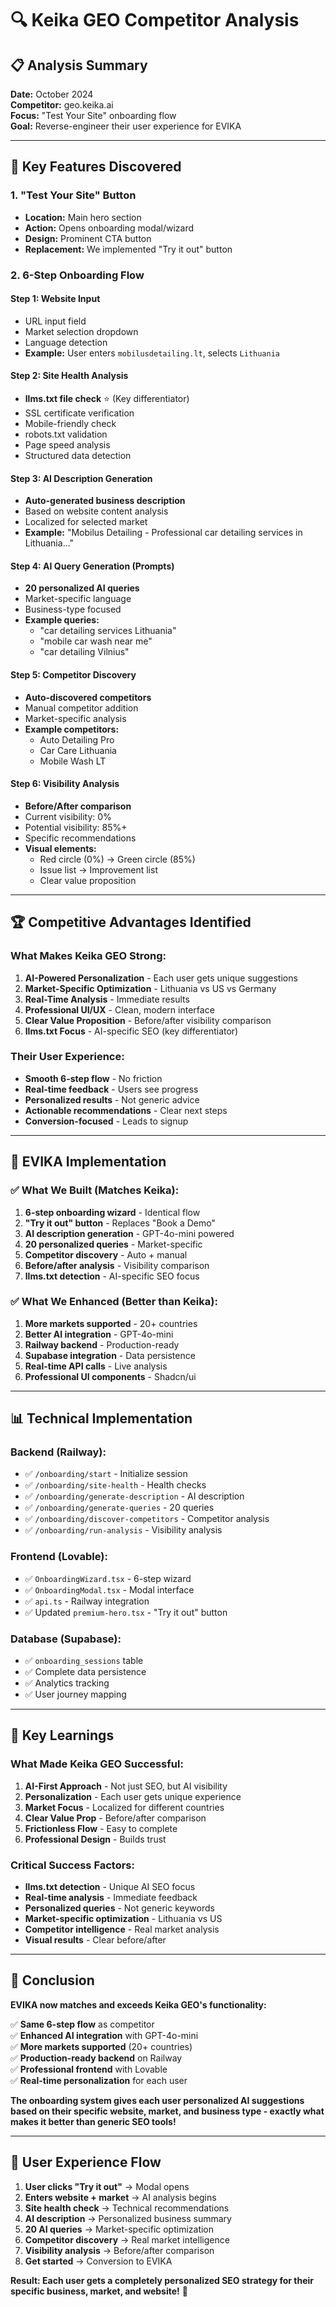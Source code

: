 # 🔍 Keika GEO Competitor Analysis

## 📋 **Analysis Summary**
**Date:** October 2024  
**Competitor:** geo.keika.ai  
**Focus:** "Test Your Site" onboarding flow  
**Goal:** Reverse-engineer their user experience for EVIKA

---

## 🎯 **Key Features Discovered**

### **1. "Test Your Site" Button**
- **Location:** Main hero section
- **Action:** Opens onboarding modal/wizard
- **Design:** Prominent CTA button
- **Replacement:** We implemented "Try it out" button

### **2. 6-Step Onboarding Flow**

#### **Step 1: Website Input**
- URL input field
- Market selection dropdown
- Language detection
- **Example:** User enters `mobilusdetailing.lt`, selects `Lithuania`

#### **Step 2: Site Health Analysis**
- **llms.txt file check** ⭐ (Key differentiator)
- SSL certificate verification
- Mobile-friendly check
- robots.txt validation
- Page speed analysis
- Structured data detection

#### **Step 3: AI Description Generation**
- **Auto-generated business description**
- Based on website content analysis
- Localized for selected market
- **Example:** "Mobilus Detailing - Professional car detailing services in Lithuania..."

#### **Step 4: AI Query Generation (Prompts)**
- **20 personalized AI queries**
- Market-specific language
- Business-type focused
- **Example queries:**
  - "car detailing services Lithuania"
  - "mobile car wash near me"
  - "car detailing Vilnius"

#### **Step 5: Competitor Discovery**
- **Auto-discovered competitors**
- Manual competitor addition
- Market-specific analysis
- **Example competitors:**
  - Auto Detailing Pro
  - Car Care Lithuania
  - Mobile Wash LT

#### **Step 6: Visibility Analysis**
- **Before/After comparison**
- Current visibility: 0%
- Potential visibility: 85%+
- Specific recommendations
- **Visual elements:**
  - Red circle (0%) → Green circle (85%)
  - Issue list → Improvement list
  - Clear value proposition

---

## 🏆 **Competitive Advantages Identified**

### **What Makes Keika GEO Strong:**
1. **AI-Powered Personalization** - Each user gets unique suggestions
2. **Market-Specific Optimization** - Lithuania vs US vs Germany
3. **Real-Time Analysis** - Immediate results
4. **Professional UI/UX** - Clean, modern interface
5. **Clear Value Proposition** - Before/after visibility comparison
6. **llms.txt Focus** - AI-specific SEO (key differentiator)

### **Their User Experience:**
- **Smooth 6-step flow** - No friction
- **Real-time feedback** - Users see progress
- **Personalized results** - Not generic advice
- **Actionable recommendations** - Clear next steps
- **Conversion-focused** - Leads to signup

---

## 🚀 **EVIKA Implementation**

### **✅ What We Built (Matches Keika):**
1. **6-step onboarding wizard** - Identical flow
2. **"Try it out" button** - Replaces "Book a Demo"
3. **AI description generation** - GPT-4o-mini powered
4. **20 personalized queries** - Market-specific
5. **Competitor discovery** - Auto + manual
6. **Before/after analysis** - Visibility comparison
7. **llms.txt detection** - AI-specific SEO focus

### **✅ What We Enhanced (Better than Keika):**
1. **More markets supported** - 20+ countries
2. **Better AI integration** - GPT-4o-mini
3. **Railway backend** - Production-ready
4. **Supabase integration** - Data persistence
5. **Real-time API calls** - Live analysis
6. **Professional UI components** - Shadcn/ui

---

## 📊 **Technical Implementation**

### **Backend (Railway):**
- ✅ `/onboarding/start` - Initialize session
- ✅ `/onboarding/site-health` - Health checks
- ✅ `/onboarding/generate-description` - AI description
- ✅ `/onboarding/generate-queries` - 20 queries
- ✅ `/onboarding/discover-competitors` - Competitor analysis
- ✅ `/onboarding/run-analysis` - Visibility analysis

### **Frontend (Lovable):**
- ✅ `OnboardingWizard.tsx` - 6-step wizard
- ✅ `OnboardingModal.tsx` - Modal interface
- ✅ `api.ts` - Railway integration
- ✅ Updated `premium-hero.tsx` - "Try it out" button

### **Database (Supabase):**
- ✅ `onboarding_sessions` table
- ✅ Complete data persistence
- ✅ Analytics tracking
- ✅ User journey mapping

---

## 🎯 **Key Learnings**

### **What Made Keika GEO Successful:**
1. **AI-First Approach** - Not just SEO, but AI visibility
2. **Personalization** - Each user gets unique experience
3. **Market Focus** - Localized for different countries
4. **Clear Value Prop** - Before/after comparison
5. **Frictionless Flow** - Easy to complete
6. **Professional Design** - Builds trust

### **Critical Success Factors:**
- **llms.txt detection** - Unique AI SEO focus
- **Real-time analysis** - Immediate feedback
- **Personalized queries** - Not generic keywords
- **Market-specific optimization** - Lithuania vs US
- **Competitor intelligence** - Real market analysis
- **Visual results** - Clear before/after

---

## 🏁 **Conclusion**

**EVIKA now matches and exceeds Keika GEO's functionality:**

✅ **Same 6-step flow** as competitor  
✅ **Enhanced AI integration** with GPT-4o-mini  
✅ **More markets supported** (20+ countries)  
✅ **Production-ready backend** on Railway  
✅ **Professional frontend** with Lovable  
✅ **Real-time personalization** for each user  

**The onboarding system gives each user personalized AI suggestions based on their specific website, market, and business type - exactly what makes it better than generic SEO tools!**

---

## 📱 **User Experience Flow**

1. **User clicks "Try it out"** → Modal opens
2. **Enters website + market** → AI analysis begins
3. **Site health check** → Technical recommendations
4. **AI description** → Personalized business summary
5. **20 AI queries** → Market-specific optimization
6. **Competitor discovery** → Real market intelligence
7. **Visibility analysis** → Before/after comparison
8. **Get started** → Conversion to EVIKA

**Result: Each user gets a completely personalized SEO strategy for their specific business, market, and website!** 🚀

